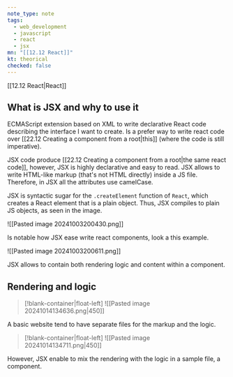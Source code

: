 ```yaml
---
note_type: note
tags:
  - web_development
  - javascript
  - react
  - jsx
mn: "[[12.12 React]]"
kt: theorical
checked: false
---
```

[[12.12 React|React]]

## What is JSX and why to use it 
ECMAScript extension based on XML to write declarative React code describing the interface I want to create. Is a prefer way to write react code over [[22.12 Creating a component from a root|this]] (where the code is still imperative). 

JSX code produce [[22.12 Creating a component from a root|the same react code]], however, JSX is highly declarative and easy to read. JSX allows to write HTML-like markup (that's not HTML directly) inside a JS file. Therefore, in JSX all the attributes use camelCase. 

JSX is syntactic sugar for the `.createElement` function of `React`, which creates a React element that is a plain object. Thus, JSX compiles to plain JS objects, as seen in the image. 

![[Pasted image 20241003200430.png]]

Is notable how JSX ease write react components, look a this example.

![[Pasted image 20241003200611.png]]

JSX allows to contain both rendering logic and content within a component. 

## Rendering and logic
>[!blank-container|float-left]
>![[Pasted image 20241014134636.png|450]]

A basic website tend to have separate files for the markup and the logic. 






>[!blank-container|float-left]
>![[Pasted image 20241014134711.png|450]]

However, JSX enable to mix the rendering with the logic in a sample file, a component. 

